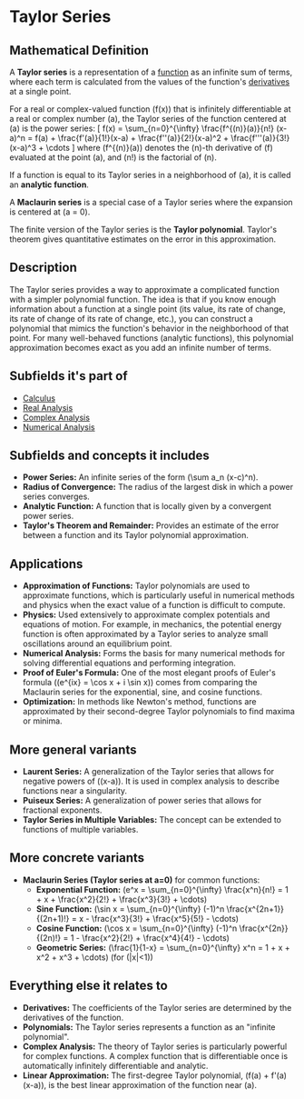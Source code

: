 # Taylor Series

## Mathematical Definition

A **Taylor series** is a representation of a [function](../../../../00_Foundations/01_Set_Theory/Function.md) as an infinite sum of terms, where each term is calculated from the values of the function's [derivatives](./Derivative.md) at a single point.

For a real or complex-valued function \(f(x)\) that is infinitely differentiable at a real or complex number \(a\), the Taylor series of the function centered at \(a\) is the power series:
\[ f(x) = \sum_{n=0}^{\infty} \frac{f^{(n)}(a)}{n!} (x-a)^n = f(a) + \frac{f'(a)}{1!}(x-a) + \frac{f''(a)}{2!}(x-a)^2 + \frac{f'''(a)}{3!}(x-a)^3 + \cdots \]
where \(f^{(n)}(a)\) denotes the \(n\)-th derivative of \(f\) evaluated at the point \(a\), and \(n!\) is the factorial of \(n\).

If a function is equal to its Taylor series in a neighborhood of \(a\), it is called an **analytic function**.

A **Maclaurin series** is a special case of a Taylor series where the expansion is centered at \(a = 0\).

The finite version of the Taylor series is the **Taylor polynomial**. Taylor's theorem gives quantitative estimates on the error in this approximation.

## Description

The Taylor series provides a way to approximate a complicated function with a simpler polynomial function. The idea is that if you know enough information about a function at a single point (its value, its rate of change, its rate of change of its rate of change, etc.), you can construct a polynomial that mimics the function's behavior in the neighborhood of that point. For many well-behaved functions (analytic functions), this polynomial approximation becomes exact as you add an infinite number of terms.

## Subfields it's part of

*   [Calculus](./)
*   [Real Analysis](../01_Real_Analysis/)
*   [Complex Analysis](../02_Complex_Analysis/)
*   [Numerical Analysis](../../../08_Applied_Mathematics/01_Numerical_Analysis/)

## Subfields and concepts it includes

*   **Power Series:** An infinite series of the form \(\sum a_n (x-c)^n\).
*   **Radius of Convergence:** The radius of the largest disk in which a power series converges.
*   **Analytic Function:** A function that is locally given by a convergent power series.
*   **Taylor's Theorem and Remainder:** Provides an estimate of the error between a function and its Taylor polynomial approximation.

## Applications

*   **Approximation of Functions:** Taylor polynomials are used to approximate functions, which is particularly useful in numerical methods and physics when the exact value of a function is difficult to compute.
*   **Physics:** Used extensively to approximate complex potentials and equations of motion. For example, in mechanics, the potential energy function is often approximated by a Taylor series to analyze small oscillations around an equilibrium point.
*   **Numerical Analysis:** Forms the basis for many numerical methods for solving differential equations and performing integration.
*   **Proof of Euler's Formula:** One of the most elegant proofs of Euler's formula (\(e^{ix} = \cos x + i \sin x\)) comes from comparing the Maclaurin series for the exponential, sine, and cosine functions.
*   **Optimization:** In methods like Newton's method, functions are approximated by their second-degree Taylor polynomials to find maxima or minima.

## More general variants

*   **Laurent Series:** A generalization of the Taylor series that allows for negative powers of \((x-a)\). It is used in complex analysis to describe functions near a singularity.
*   **Puiseux Series:** A generalization of power series that allows for fractional exponents.
*   **Taylor Series in Multiple Variables:** The concept can be extended to functions of multiple variables.

## More concrete variants

*   **Maclaurin Series (Taylor series at a=0)** for common functions:
    *   **Exponential Function:** \(e^x = \sum_{n=0}^{\infty} \frac{x^n}{n!} = 1 + x + \frac{x^2}{2!} + \frac{x^3}{3!} + \cdots\)
    *   **Sine Function:** \(\sin x = \sum_{n=0}^{\infty} (-1)^n \frac{x^{2n+1}}{(2n+1)!} = x - \frac{x^3}{3!} + \frac{x^5}{5!} - \cdots\)
    *   **Cosine Function:** \(\cos x = \sum_{n=0}^{\infty} (-1)^n \frac{x^{2n}}{(2n)!} = 1 - \frac{x^2}{2!} + \frac{x^4}{4!} - \cdots\)
    *   **Geometric Series:** \(\frac{1}{1-x} = \sum_{n=0}^{\infty} x^n = 1 + x + x^2 + x^3 + \cdots\) (for \(|x|<1\))

## Everything else it relates to

*   **Derivatives:** The coefficients of the Taylor series are determined by the derivatives of the function.
*   **Polynomials:** The Taylor series represents a function as an "infinite polynomial".
*   **Complex Analysis:** The theory of Taylor series is particularly powerful for complex functions. A complex function that is differentiable once is automatically infinitely differentiable and analytic.
*   **Linear Approximation:** The first-degree Taylor polynomial, \(f(a) + f'(a)(x-a)\), is the best linear approximation of the function near \(a\).
